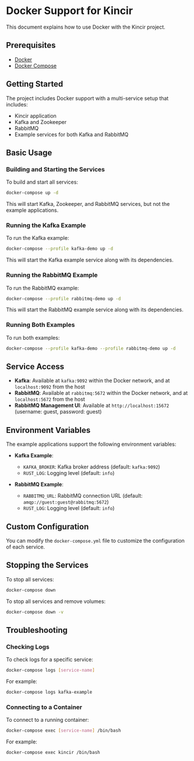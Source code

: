 # Docker Support for Kincir

This document explains how to use Docker with the Kincir project.

## Prerequisites

- [Docker](https://docs.docker.com/get-docker/)
- [Docker Compose](https://docs.docker.com/compose/install/)

## Getting Started

The project includes Docker support with a multi-service setup that includes:

- Kincir application
- Kafka and Zookeeper
- RabbitMQ
- Example services for both Kafka and RabbitMQ

## Basic Usage

### Building and Starting the Services

To build and start all services:

```bash
docker-compose up -d
```

This will start Kafka, Zookeeper, and RabbitMQ services, but not the example applications.

### Running the Kafka Example

To run the Kafka example:

```bash
docker-compose --profile kafka-demo up -d
```

This will start the Kafka example service along with its dependencies.

### Running the RabbitMQ Example

To run the RabbitMQ example:

```bash
docker-compose --profile rabbitmq-demo up -d
```

This will start the RabbitMQ example service along with its dependencies.

### Running Both Examples

To run both examples:

```bash
docker-compose --profile kafka-demo --profile rabbitmq-demo up -d
```

## Service Access

- **Kafka**: Available at `kafka:9092` within the Docker network, and at `localhost:9092` from the host
- **RabbitMQ**: Available at `rabbitmq:5672` within the Docker network, and at `localhost:5672` from the host
- **RabbitMQ Management UI**: Available at `http://localhost:15672` (username: guest, password: guest)

## Environment Variables

The example applications support the following environment variables:

- **Kafka Example**:
  - `KAFKA_BROKER`: Kafka broker address (default: `kafka:9092`)
  - `RUST_LOG`: Logging level (default: `info`)

- **RabbitMQ Example**:
  - `RABBITMQ_URL`: RabbitMQ connection URL (default: `amqp://guest:guest@rabbitmq:5672`)
  - `RUST_LOG`: Logging level (default: `info`)

## Custom Configuration

You can modify the `docker-compose.yml` file to customize the configuration of each service.

## Stopping the Services

To stop all services:

```bash
docker-compose down
```

To stop all services and remove volumes:

```bash
docker-compose down -v
```

## Troubleshooting

### Checking Logs

To check logs for a specific service:

```bash
docker-compose logs [service-name]
```

For example:

```bash
docker-compose logs kafka-example
```

### Connecting to a Container

To connect to a running container:

```bash
docker-compose exec [service-name] /bin/bash
```

For example:

```bash
docker-compose exec kincir /bin/bash
``` 